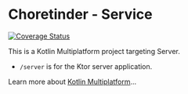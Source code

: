 # Choretinder - Service

[![Coverage Status](https://coveralls.io/repos/github/Choretinder/chore-service/badge.svg)](https://coveralls.io/github/Choretinder/chore-service)

This is a Kotlin Multiplatform project targeting Server.

* `/server` is for the Ktor server application.


Learn more about [Kotlin Multiplatform](https://www.jetbrains.com/help/kotlin-multiplatform-dev/get-started.html)…